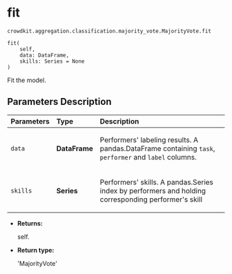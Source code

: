 # fit
`crowdkit.aggregation.classification.majority_vote.MajorityVote.fit`

```
fit(
    self,
    data: DataFrame,
    skills: Series = None
)
```

Fit the model.

## Parameters Description

| Parameters | Type | Description |
| :----------| :----| :-----------|
`data`|**DataFrame**|<p>Performers&#x27; labeling results. A pandas.DataFrame containing `task`, `performer` and `label` columns.</p>
`skills`|**Series**|<p>Performers&#x27; skills. A pandas.Series index by performers and holding corresponding performer&#x27;s skill</p>

* **Returns:**

  self.

* **Return type:**

  'MajorityVote'
